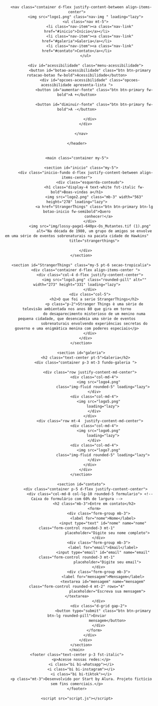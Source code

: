 
<html lang="pt-br">

<head>
    <meta charset="UTF-8">
    <meta name="viewport" content="width=device-width, initial-scale=1">
    <link rel="preconnect" href="https://fonts.googleapis.com">
    <title>StrangerThings</title>
    <link href="https://cdnjs.cloudflare.com/ajax/libs/bootstrap/5.3.3/css/bootstrap.min.css" rel="stylesheet">
    <link rel="stylesheet"
        href="https://cdnjs.cloudflare.com/ajax/libs/bootstrap-icons/1.11.3/font/bootstrap-icons.min.css">
    <link rel="stylesheet" href="styles.css">
</head>

<body>
    <header class=" p-5">

        <nav class="container d-flex justify-content-between align-items-center">
            <img src="logo1.png" class="nav-img " loading="lazy">
            <ul class="nav mt-5">
                <li class="nav-item"><a class="nav-link" href="#inicio">Início</a></li>
                <li class="nav-item"><a class="nav-link" href="#galeria">Galeria</a></li>
                <li class="nav-item"><a class="nav-link" href="#contato">Contato</a></li>
            </ul>

            <div id="acessibilidade" class="menu-acessibilidade">
                <button id="botao-acessibilidade" class="btn btn-primary rotacao-botao fw-bold">Acessibilidade</button>
                <div id="opcoes-acessibilidade" class="opcoes-acessibilidade apresenta-lista ">
                    <button id="aumentar-fonte" class="btn btn-primary fw-bold">A +</button>

                    <button id="diminuir-fonte" class="btn btn-primary fw-bold">A -</button>

                </div>
            </div>

        </nav>

    </header>


    <main class="container my-5">

        <section id="inicio" class="my-5">
            <div class="inicio-fundo d-flex justify-content-between align-items-center">
                <div class="esquerda-conteudo">
                    <h1 class="display-4 text-white fst-italic fw-bold">Boas-vindas a</h1>
                    <img src="logo2.png" class="mb-3" width="563" height="278" loading="lazy">
                    <a href="StrangerThings" class="btn btn-primary btn-lg botao-inicio fw-semibold">Quero
                        conhecer!</a>
                </div>
                <img src="img/lossy-page1-640px-Os_Mutantes.tif (1).png"
                    alt="Na década de 1980, um grupo de amigos se envolve em uma série de eventos sobrenaturais na pacata cidade de Hawkins"
                    title="strangerthings">

            </div>
        </section>

        <section id="StrangerThings" class="my-5 pt-6 secao-tropicalia">
            <div class="container d-flex align-items-center ">
                <div class="col-4 d-flex justify-content-center">
                    <img src="logo3.png" class="rounded-pill" alt="" width="273" height="331" loading="lazy">
                </div>
                <div class="col-5">
                    <h2>O que foi a serie StrangerThings</h2>
                    <p class="p-2">Stranger Things è uma sèrie de televisão ambientada nos anos 80 que gira em torno
                    do desaparecimento misterioso de um menino numa pequena cidadade, que desencadeia uma sèrie de eventos
                    sobrenaturais envolvendo experiências secretas do governo e uma enigmàtica menina com poderes especiais</p>
                </div>
            </div>
        </section>

        <section id="galeria">
            <h2 class="text-center pt-5">Galeria</h2>
            <div class="container p-3 mt-3 fundo-galeria ">

                <div class="row justify-content-md-center">
                    <div class="col-md-4">
                        <img src="logo4.png"
                            class="img-fluid rounded-5" loading="lazy">
                    </div>
                    <div class="col-md-4">
                        <img src="logo5.png"
                            loading="lazy">
                    </div>
                </div>
                <div class="row mt-4  justify-content-md-center">
                    <div class="col-md-4">
                        <img src="logo6.png"
                            loading="lazy">
                    </div>
                    <div class="col-md-4">
                        <img src="logo7.png"
                            class="img-fluid rounded-5" loading="lazy">
                    </div>
                </div>
            </div>
        </section>

        <section id="contato">
            <div class="container p-5 d-flex justify-content-center">
                <div class="col-md-8 col-lg-10 rounded-5 formulario"> <!-- Caixa do formulário com 60% de largura -->
                    <h2 class="mb-3">Entre em contato</h2>
                    <form>
                        <div class="form-group mb-3">
                            <label for="nome">Nome</label>
                            <input type="text" id="nome" name="nome" class="form-control rounded-3 mt-1"
                                placeholder="Digite seu nome completo">
                        </div>
                        <div class="form-group mb-3">
                            <label for="email">Email</label>
                            <input type="email" id="email" name="email" class="form-control rounded-3 mt-1"
                                placeholder="Digite seu email">
                        </div>
                        <div class="form-group mb-3">
                            <label for="mensagem">Mensagem</label>
                            <textarea id="mensagem" name="mensagem" class="form-control rounded-4 mt-2" rows="4"
                                placeholder="Escreva sua mensagem"></textarea>
                        </div>
                        <div class="d-grid gap-2">
                            <button type="submit" class="btn btn-primary btn-lg rounded-pill">Enviar
                                mensagem</button>
                        </div>
                    </form>
                </div>
            </div>
        </section>
    </main>
    <footer class="text-center p-3 fst-italic">
        <p>Acesse nossas redes:</p>
        <i class="bi bi-whatsapp"></i>
        <i class="bi bi-instagram"></i>
        <i class="bi bi-tiktok"></i>
        <p class="mt-3">Desenvolvido por Start by Alura. Projeto fictício sem fins comerciais.</p>
    </footer>

    <script src="script.js"></script>

</body>

</html>
